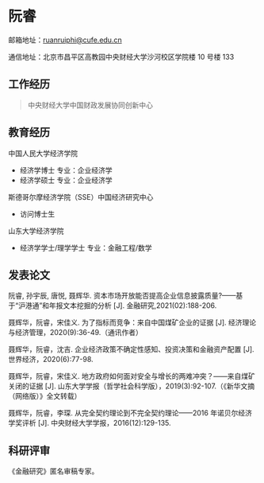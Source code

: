 # 阮睿

邮箱地址：ruanruiphi@cufe.edu.cn

通信地址：北京市昌平区高教园中央财经大学沙河校区学院楼 10 号楼 133

## 工作经历

> 中央财经大学中国财政发展协同创新中心

## 教育经历

中国人民大学经济学院

* 经济学博士 专业：企业经济学
* 经济学硕士 专业：企业经济学

斯德哥尔摩经济学院（SSE）中国经济研究中心

* 访问博士生

山东大学经济学院

* 经济学学士/理学学士       专业：金融工程/数学



## 发表论文

阮睿, 孙宇辰, 唐悦, 聂辉华. 资本市场开放能否提高企业信息披露质量?——基于“沪港通”和年报文本挖掘的分析
[J]. 金融研究,2021(02):188-206.

聂辉华，阮睿，宋佳义. 为了指标而竞争：来自中国煤矿企业的证据 [J]. 经济理论与经济管理，2020(9):36-49.（通讯作者）

聂辉华，阮睿，沈吉. 企业经济政策不确定性感知、投资决策和金融资产配置 [J]. 世界经济，2020(6):77-98.

聂辉华，阮睿，宋佳义. 地方政府如何面对安全与增长的两难冲突？——来自煤矿关闭的证据 [J]. 山东大学学报（哲学社会科学版），2019(3):92-107.（《新华文摘（网络版）》全文转载）

聂辉华，阮睿，李琛. 从完全契约理论到不完全契约理论——2016 年诺贝尔经济学奖评析 [J]. 中央财经大学学报，2016(12):129-135.



## 科研评审

《金融研究》匿名审稿专家。


```

```

```

```
